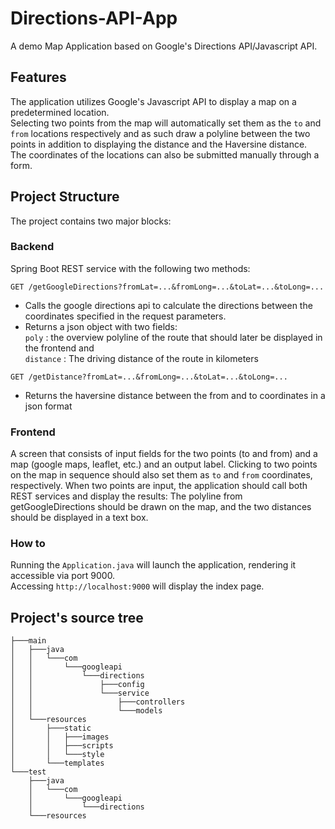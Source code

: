 # Directions-API-App
A demo Map Application based on Google's Directions API/Javascript API.  
  
## Features  
  
The application utilizes Google's Javascript API to display a map on a predetermined location.  
Selecting two points from the map will automatically set them as the ```to``` and ```from``` locations respectively and as such draw a polyline between the two points in addition to displaying the distance and the Haversine distance.  
The coordinates of the locations can also be submitted manually through a form.  

## Project Structure  
  
The project contains two major blocks:  
  
### Backend  
  
Spring Boot REST service with the following two methods:  
  
```GET /getGoogleDirections?fromLat=...&fromLong=...&toLat=...&toLong=...```  
  
* Calls the google directions api to calculate the directions between the coordinates specified in the request parameters.  
* Returns a json object with two fields:  
```poly``` : the overview polyline of the route that should later be displayed in the frontend and  
```distance``` : The driving distance of the route in kilometers  
  
```GET /getDistance?fromLat=...&fromLong=...&toLat=...&toLong=...```  
* Returns the haversine distance between the from and to coordinates in a json format  
  
### Frontend  
A screen that consists of input fields for the two points (to and from) and a map (google
maps, leaflet, etc.) and an output label. Clicking to two points on the map in sequence should also
set them as ```to``` and ```from``` coordinates, respectively. When two points are input, the application
should call both REST services and display the results: The polyline from getGoogleDirections
should be drawn on the map, and the two distances should be displayed in a text box.  
  
### How to  
Running the ```Application.java``` will launch the application, rendering it accessible via port 9000.  
Accessing ```http://localhost:9000``` will display the index page.  
  
## Project's source tree 
```
├───main
│   ├───java
│   │   └───com
│   │       └───googleapi
│   │           └───directions
│   │               ├───config
│   │               └───service
│   │                   ├───controllers
│   │                   └───models
│   └───resources
│       ├───static
│       │   ├───images
│       │   ├───scripts
│       │   └───style
│       └───templates
└───test
    ├───java
    │   └───com
    │       └───googleapi
    │           └───directions
    └───resources
```
